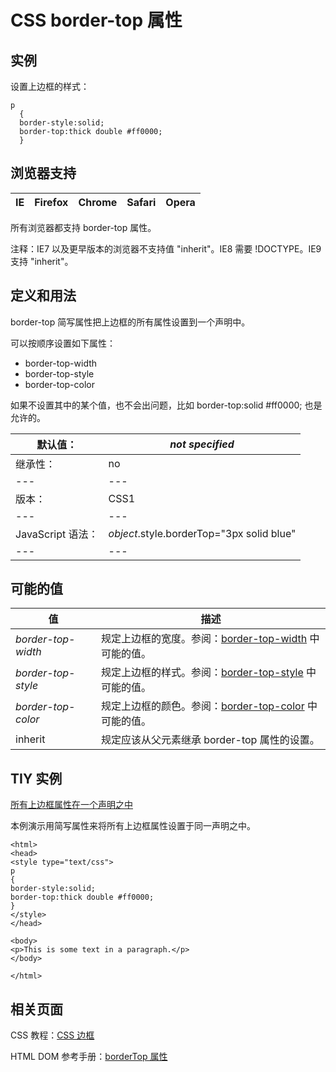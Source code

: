 # CSS border-top 属性



## 实例

设置上边框的样式：

```
p
  {
  border-style:solid;
  border-top:thick double #ff0000;
  }

```

## 浏览器支持

| IE | Firefox | Chrome | Safari | Opera |
| --- | --- | --- | --- | --- |

所有浏览器都支持 border-top 属性。

注释：IE7 以及更早版本的浏览器不支持值 "inherit"。IE8 需要 !DOCTYPE。IE9 支持 "inherit"。

## 定义和用法

border-top 简写属性把上边框的所有属性设置到一个声明中。

可以按顺序设置如下属性：

*   border-top-width
*   border-top-style
*   border-top-color

如果不设置其中的某个值，也不会出问题，比如 border-top:solid #ff0000; 也是允许的。

| 默认值： | _not specified_ |
| --- | --- |
| 继承性： | no |
| --- | --- |
| 版本： | CSS1 |
| --- | --- |
| JavaScript 语法： | _object_.style.borderTop="3px solid blue" |
| --- | --- |

## 可能的值

| 值 | 描述 |
| --- | --- |
| _border-top-width_ | 规定上边框的宽度。参阅：[border-top-width](pr_border-top_width.asp "CSS border-top-width 属性") 中可能的值。 |
| _border-top-style_ | 规定上边框的样式。参阅：[border-top-style](pr_border-top_style.asp "CSS border-top-style 属性") 中可能的值。 |
| _border-top-color_ | 规定上边框的颜色。参阅：[border-top-color](pr_border-top_color.asp "CSS border-top-color 属性") 中可能的值。 |
| inherit | 规定应该从父元素继承 border-top 属性的设置。 |

## TIY 实例

[所有上边框属性在一个声明之中](/tiy/t.asp?f=csse_border-top)

本例演示用简写属性来将所有上边框属性设置于同一声明之中。

```
<html>
<head>
<style type="text/css">
p 
{
border-style:solid;
border-top:thick double #ff0000;
}
</style>
</head>

<body>
<p>This is some text in a paragraph.</p>
</body>

</html>

```

## 相关页面

CSS 教程：[CSS 边框](/css/css_border.asp "CSS 边框")

HTML DOM 参考手册：[borderTop 属性](/jsref/prop_style_bordertop.asp "HTML DOM borderTop 属性")




